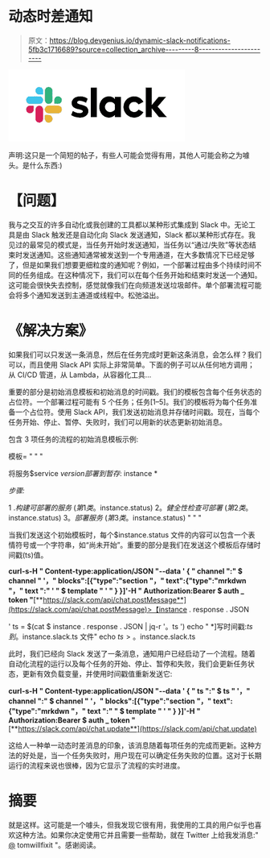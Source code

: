 # 动态时差通知

> 原文：<https://blog.devgenius.io/dynamic-slack-notifications-5fb3c1716689?source=collection_archive---------8----------------------->

![](img/c5f5eba916cc8741859413e79ebd9c73.png)

声明:这只是一个简短的帖子，有些人可能会觉得有用，其他人可能会称之为噱头。是什么东西:)

# **【问题】**

我与之交互的许多自动化或我创建的工具都以某种形式集成到 Slack 中。无论工具是由 Slack 触发还是自动化向 Slack 发送通知，Slack 都以某种形式存在。我见过的最常见的模式是，当任务开始时发送通知，当任务以“通过/失败”等状态结束时发送通知。这些通知通常被发送到一个专用通道，在大多数情况下已经足够了，但是如果我们想要更细粒度的通知呢？例如，一个部署过程由多个持续时间不同的任务组成。在这种情况下，我们可以在每个任务开始和结束时发送一个通知。这可能会很快失去控制，感觉就像我们在向频道发送垃圾邮件。单个部署流程可能会将多个通知发送到主通道或线程中。松弛溢出。

# **《解决方案》**

如果我们可以只发送一条消息，然后在任务完成时更新这条消息，会怎么样？我们可以，而且使用 Slack API 实际上非常简单。下面的例子可以从任何地方调用；从 CI/CD 管道，从 Lambda，从容器化工具…

重要的部分是初始消息模板和初始消息的时间戳。我们的模板包含每个任务状态的占位符。一个部署过程可能有 5 个任务；任务[1–5]。我们的模板将为每个任务准备一个占位符。使用 Slack API，我们发送初始消息并存储时间戳。现在，当每个任务开始、停止、暂停、失败时，我们可以用新的状态更新初始消息。

包含 3 项任务的流程的初始消息模板示例:

模板= " " "

将服务$service $version 部署到暂存:$ instance *

*步骤:*

1 .*构建可部署的服务* $(第 1 类。$instance.status)
2。*健全性检查可部署* $(第 2 类。$instance.status)
3。*部署服务* $(第 3 类。$instance.status)
" " "

当我们发送这个初始模板时，每个$instance.status 文件的内容可以包含一个表情符号或一个字符串，如“尚未开始”。重要的部分是我们在发送这个模板后存储时间戳(ts)值。

**curl-s-H " Content-type:application/JSON "--data ' { " channel ":" $ channel " '，" blocks":[{"type":"section "，" text":{"type":"mrkdwn "，" text ":" ' " $ template " ' " } }]'-H " Authorization:Bearer $ auth _ token "**[**https://slack.com/api/chat.postMessage**](https://slack.com/api/chat.postMessage)>【instance . response . JSON

' ts = $(cat $ instance . response . JSON | jq-r '。ts ')
echo " *]写时间戳:$ts 到。$instance.slack.ts 文件"
echo $ts >。$instance.slack.ts

此时，我们已经向 Slack 发送了一条消息，通知用户已经启动了一个流程。随着自动化流程的运行以及每个任务的开始、停止、暂停和失败，我们会更新任务状态，更新有效负载变量，并使用时间戳值重新发送它:

**curl-s-H " Content-type:application/JSON "--data ' { " ts ":" $ ts " '，" channel ":" $ channel " '，" blocks":[{"type":"section "，" text":{"type":"mrkdwn "，" text ":" " $ template " ' " } }]'-H " Authorization:Bearer $ auth _ token "**[**https://slack.com/api/chat.update**](https://slack.com/api/chat.update)

这给人一种单一动态时差消息的印象，该消息随着每项任务的完成而更新。这种方法的好处是，当一个任务失败时，用户现在可以确定任务失败的位置。这对于长期运行的流程来说也很棒，因为它显示了流程的实时进度。

# 摘要

就是这样。这可能是一个噱头，但我发现它很有用，我使用的工具的用户似乎也喜欢这种方法。如果你决定使用它并且需要一些帮助，就在 Twitter 上给我发消息:" [@](https://medium.com/u/619edccbd9b7?source=post_page-----5fb3c1716689--------------------------------) tomwillfixit "。感谢阅读。